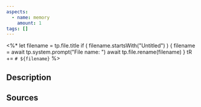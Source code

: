 ```yaml
---
aspects: 
  - name: memory
    amount: 1
tags: []
---
```


<%*
let filename = tp.file.title
if ( filename.startsWith("Untitled") ) {
  filename = await tp.system.prompt("File name: ")
  await tp.file.rename(filename)
} 
tR += `# ${filename}`
%>

## Description

## Sources